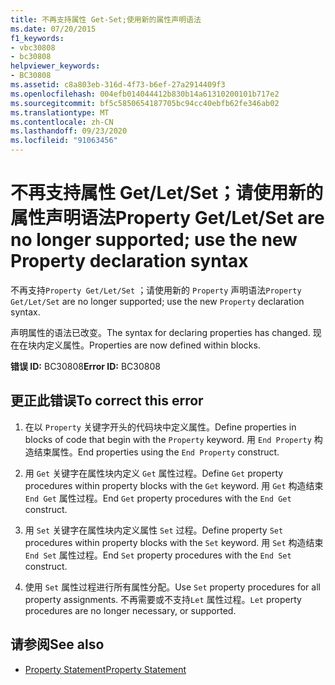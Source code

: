 ```yaml
---
title: 不再支持属性 Get-Set;使用新的属性声明语法
ms.date: 07/20/2015
f1_keywords:
- vbc30808
- bc30808
helpviewer_keywords:
- BC30808
ms.assetid: c8a803eb-316d-4f73-b6ef-27a2914409f3
ms.openlocfilehash: 004efb014044412b830b14a61310200101b717e2
ms.sourcegitcommit: bf5c5850654187705bc94cc40ebfb62fe346ab02
ms.translationtype: MT
ms.contentlocale: zh-CN
ms.lasthandoff: 09/23/2020
ms.locfileid: "91063456"
---
```

# <a name="property-getletset-are-no-longer-supported-use-the-new-property-declaration-syntax"></a><span data-ttu-id="ce231-102">不再支持属性 Get/Let/Set；请使用新的属性声明语法</span><span class="sxs-lookup"><span data-stu-id="ce231-102">Property Get/Let/Set are no longer supported; use the new Property declaration syntax</span></span>

<span data-ttu-id="ce231-103">不再支持`Property Get/Let/Set` ；请使用新的 `Property` 声明语法</span><span class="sxs-lookup"><span data-stu-id="ce231-103">`Property Get/Let/Set` are no longer supported; use the new `Property` declaration syntax.</span></span>  
  
 <span data-ttu-id="ce231-104">声明属性的语法已改变。</span><span class="sxs-lookup"><span data-stu-id="ce231-104">The syntax for declaring properties has changed.</span></span> <span data-ttu-id="ce231-105">现在在块内定义属性。</span><span class="sxs-lookup"><span data-stu-id="ce231-105">Properties are now defined within blocks.</span></span>  
  
 <span data-ttu-id="ce231-106">**错误 ID:** BC30808</span><span class="sxs-lookup"><span data-stu-id="ce231-106">**Error ID:** BC30808</span></span>  
  
## <a name="to-correct-this-error"></a><span data-ttu-id="ce231-107">更正此错误</span><span class="sxs-lookup"><span data-stu-id="ce231-107">To correct this error</span></span>  
  
1. <span data-ttu-id="ce231-108">在以 `Property` 关键字开头的代码块中定义属性。</span><span class="sxs-lookup"><span data-stu-id="ce231-108">Define properties in blocks of code that begin with the `Property` keyword.</span></span> <span data-ttu-id="ce231-109">用 `End Property` 构造结束属性。</span><span class="sxs-lookup"><span data-stu-id="ce231-109">End properties using the `End Property` construct.</span></span>  
  
2. <span data-ttu-id="ce231-110">用 `Get` 关键字在属性块内定义 `Get` 属性过程。</span><span class="sxs-lookup"><span data-stu-id="ce231-110">Define `Get` property procedures within property blocks with the `Get` keyword.</span></span> <span data-ttu-id="ce231-111">用 `Get` 构造结束 `End Get` 属性过程。</span><span class="sxs-lookup"><span data-stu-id="ce231-111">End `Get` property procedures with the `End Get` construct.</span></span>  
  
3. <span data-ttu-id="ce231-112">用 `Set` 关键字在属性块内定义属性 `Set` 过程。</span><span class="sxs-lookup"><span data-stu-id="ce231-112">Define property `Set` procedures within property blocks with the `Set` keyword.</span></span> <span data-ttu-id="ce231-113">用 `Set` 构造结束 `End Set` 属性过程。</span><span class="sxs-lookup"><span data-stu-id="ce231-113">End `Set` property procedures with the `End Set` construct.</span></span>  
  
4. <span data-ttu-id="ce231-114">使用 `Set` 属性过程进行所有属性分配。</span><span class="sxs-lookup"><span data-stu-id="ce231-114">Use `Set` property procedures for all property assignments.</span></span> <span data-ttu-id="ce231-115">不再需要或不支持`Let` 属性过程。</span><span class="sxs-lookup"><span data-stu-id="ce231-115">`Let` property procedures are no longer necessary, or supported.</span></span>  
  
## <a name="see-also"></a><span data-ttu-id="ce231-116">请参阅</span><span class="sxs-lookup"><span data-stu-id="ce231-116">See also</span></span>

- [<span data-ttu-id="ce231-117">Property Statement</span><span class="sxs-lookup"><span data-stu-id="ce231-117">Property Statement</span></span>](../language-reference/statements/property-statement.md)
